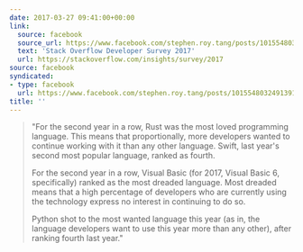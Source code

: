 ```yaml
---
date: 2017-03-27 09:41:00+00:00
link:
  source: facebook
  source_url: https://www.facebook.com/stephen.roy.tang/posts/10155480324913912
  text: 'Stack Overflow Developer Survey 2017'
  url: https://stackoverflow.com/insights/survey/2017
source: facebook
syndicated:
- type: facebook
  url: https://www.facebook.com/stephen.roy.tang/posts/10155480324913912
title: ''
---
```


> "For the second year in a row, Rust was the most loved programming language. This means that proportionally, more developers wanted to continue working with it than any other language. Swift, last year's second most popular language, ranked as fourth.
> 
> For the second year in a row, Visual Basic (for 2017, Visual Basic 6, specifically) ranked as the most dreaded language. Most dreaded means that a high percentage of developers who are currently using the technology express no interest in continuing to do so.
> 
> Python shot to the most wanted language this year (as in, the language developers want to use this year more than any other), after ranking fourth last year."
> 
